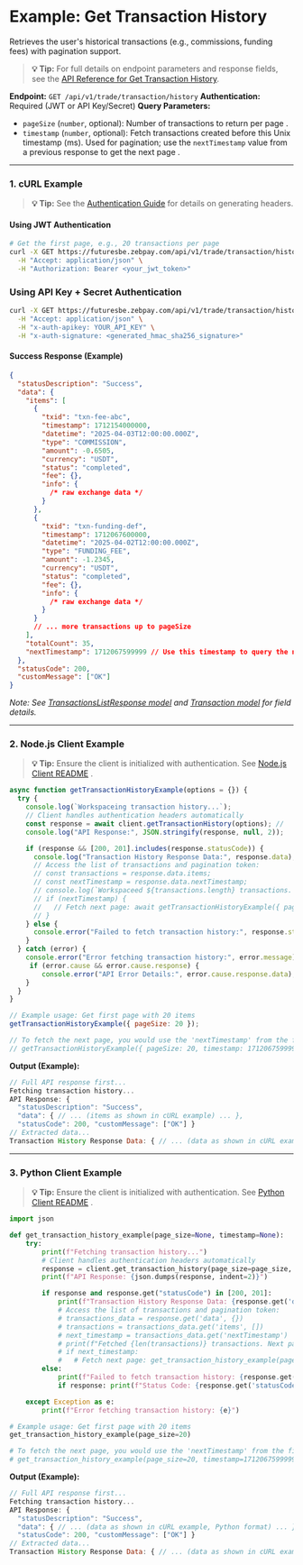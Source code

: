 # Example: Get Transaction History

Retrieves the user's historical transactions (e.g., commissions, funding fees) with pagination support.

> **💡 Tip:** For full details on endpoint parameters and response fields, see the [API Reference for Get Transaction History](../../../../api-reference/private-endpoints/trade.md#get-txn-history).

**Endpoint:** `GET /api/v1/trade/transaction/history`
**Authentication:** Required (JWT or API Key/Secret)
**Query Parameters:**

* `pageSize` (`number`, optional): Number of transactions to return per page .
* `timestamp` (`number`, optional): Fetch transactions created before this Unix timestamp (ms). Used for pagination; use the `nextTimestamp` value from a previous response to get the next page .

-----

### 1. cURL Example

> **💡 Tip:** See the [Authentication Guide](../../../../api-reference/authentication.md) for details on generating headers.

#### Using JWT Authentication

```bash
# Get the first page, e.g., 20 transactions per page
curl -X GET https://futuresbe.zebpay.com/api/v1/trade/transaction/history?pageSize=20 \
  -H "Accept: application/json" \
  -H "Authorization: Bearer <your_jwt_token>"
```

### Using API Key + Secret Authentication

```bash
curl -X GET https://futuresbe.zebpay.com/api/v1/trade/transaction/history?pageSize=20 \
  -H "Accept: application/json" \
  -H "x-auth-apikey: YOUR_API_KEY" \
  -H "x-auth-signature: <generated_hmac_sha256_signature>"
```

#### Success Response (Example)

```json
{
  "statusDescription": "Success",
  "data": {
    "items": [
      {
        "txid": "txn-fee-abc",
        "timestamp": 1712154000000,
        "datetime": "2025-04-03T12:00:00.000Z",
        "type": "COMMISSION",
        "amount": -0.6505,
        "currency": "USDT",
        "status": "completed",
        "fee": {},
        "info": {
          /* raw exchange data */
        }
      },
      {
        "txid": "txn-funding-def",
        "timestamp": 1712067600000,
        "datetime": "2025-04-02T12:00:00.000Z",
        "type": "FUNDING_FEE",
        "amount": -1.2345,
        "currency": "USDT",
        "status": "completed",
        "fee": {},
        "info": {
          /* raw exchange data */
        }
      }
      // ... more transactions up to pageSize
    ],
    "totalCount": 35,
    "nextTimestamp": 1712067599999 // Use this timestamp to query the next page
  },
  "statusCode": 200,
  "customMessage": ["OK"]
}
```

*Note: See [TransactionsListResponse model](../../../../api-reference/data-models.md#transactionslistresponse) and [Transaction model](../../../../api-reference/data-models.md#transaction) for field details.*

-----

### 2\. Node.js Client Example

> **💡 Tip:** Ensure the client is initialized with authentication. See [Node.js Client README](../../../clients/rest-http/node/README.md) .

```javascript
async function getTransactionHistoryExample(options = {}) {
  try {
    console.log(`Workspaceing transaction history...`);
    // Client handles authentication headers automatically
    const response = await client.getTransactionHistory(options); //
    console.log("API Response:", JSON.stringify(response, null, 2));

    if (response && [200, 201].includes(response.statusCode)) {
      console.log("Transaction History Response Data:", response.data);
      // Access the list of transactions and pagination token:
      // const transactions = response.data.items;
      // const nextTimestamp = response.data.nextTimestamp;
      // console.log(`Workspaceed ${transactions.length} transactions. Next page timestamp: ${nextTimestamp}`);
      // if (nextTimestamp) {
      //   // Fetch next page: await getTransactionHistoryExample({ pageSize: options.pageSize, timestamp: nextTimestamp });
      // }
    } else {
      console.error("Failed to fetch transaction history:", response.statusDescription);
    }
  } catch (error) {
    console.error("Error fetching transaction history:", error.message);
     if (error.cause && error.cause.response) {
        console.error("API Error Details:", error.cause.response.data);
    }
  }
}

// Example usage: Get first page with 20 items
getTransactionHistoryExample({ pageSize: 20 });

// To fetch the next page, you would use the 'nextTimestamp' from the first response:
// getTransactionHistoryExample({ pageSize: 20, timestamp: 1712067599999 }); // Example timestamp
```

**Output (Example):**

```js
// Full API response first...
Fetching transaction history...
API Response: {
  "statusDescription": "Success",
  "data": { // ... (items as shown in cURL example) ... },
  "statusCode": 200, "customMessage": ["OK"] }
// Extracted data...
Transaction History Response Data: { // ... (data as shown in cURL example) ... }
```

-----

### 3\. Python Client Example

> **💡 Tip:** Ensure the client is initialized with authentication. See [Python Client README](../../../clients/rest-http/python/README.md) .

```python
import json

def get_transaction_history_example(page_size=None, timestamp=None):
    try:
        print(f"Fetching transaction history...")
        # Client handles authentication headers automatically
        response = client.get_transaction_history(page_size=page_size, timestamp=timestamp) #
        print(f"API Response: {json.dumps(response, indent=2)}")

        if response and response.get("statusCode") in [200, 201]:
            print(f"Transaction History Response Data: {response.get('data')}")
            # Access the list of transactions and pagination token:
            # transactions_data = response.get('data', {})
            # transactions = transactions_data.get('items', [])
            # next_timestamp = transactions_data.get('nextTimestamp')
            # print(f"Fetched {len(transactions)} transactions. Next page timestamp: {next_timestamp}")
            # if next_timestamp:
            #   # Fetch next page: get_transaction_history_example(page_size=page_size, timestamp=next_timestamp)
        else:
            print(f"Failed to fetch transaction history: {response.get('statusDescription')}")
            if response: print(f"Status Code: {response.get('statusCode')}")

    except Exception as e:
        print(f"Error fetching transaction history: {e}")

# Example usage: Get first page with 20 items
get_transaction_history_example(page_size=20)

# To fetch the next page, you would use the 'nextTimestamp' from the first response:
# get_transaction_history_example(page_size=20, timestamp=1712067599999) # Example timestamp
```

**Output (Example):**

```js
// Full API response first...
Fetching transaction history...
API Response: {
  "statusDescription": "Success",
  "data": { // ... (data as shown in cURL example, Python format) ... },
  "statusCode": 200, "customMessage": ["OK"] }
// Extracted data...
Transaction History Response Data: { // ... (data as shown in cURL example, Python format) ... }
```

